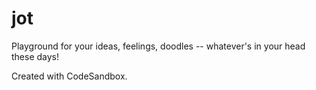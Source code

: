 # jot

Playground for your ideas, feelings, doodles -- whatever's in your head these days!

Created with CodeSandbox.
